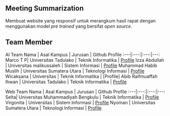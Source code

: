 ## Meeting Summarization
Membuat website yang responsif untuk merangkum hasil rapat dengan menggunakan model _pre trained_ yang bersifat _open source_.



## Team Member
AI Team
Nama | Asal Kampus | Jurusan | Github Profile
:---|:---:|:---:|---:
Marco T P| Universitas Tadulako | Teknik Informatika | [Profile](https://github.com/Marc723)
Izza Abdullah | Universitas malikussaleh | Sistem Informasi | [Profile](https://github.com/izaa08)
Muhammad Habib Muslih | Universitas Sumatera Utara | Teknologi Informasi | [Profile](https://github.com/HMuslih)
Wicaksana | Universitas | Teknik Informatika | [Profile]
Abib Raifmuaffah Ihwan | Universitas Tadulako | Teknik Informatika | [Profile](https://github.com/AbibRaifmuaffahIhwan)

Web Team
Nama | Asal Kampus | Jurusan | Github Profile
:---|:---:|:---:|---:
Selta| Universitas Muhammadiyah Bengkulu  | Teknik Informatika | [Profile](https://github.com/Marc723)
Virgonita | Universitas | Sistem Informasi | [Profile](https://github.com/izaa08)
Nyoman | Universitas Sumatera Utara | Teknologi Informasi | [Profile](https://github.com/HMuslih)
